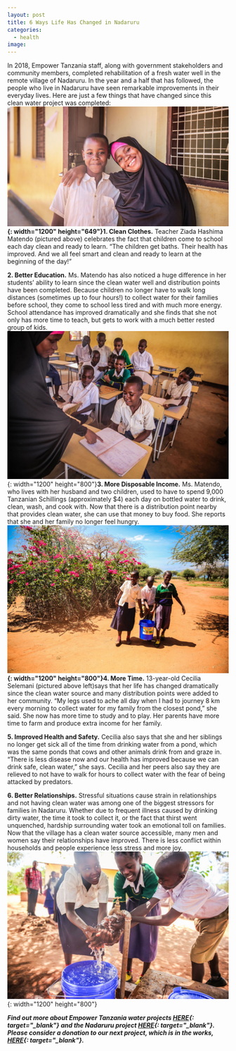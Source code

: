 ```yaml
---
layout: post
title: 6 Ways Life Has Changed in Nadaruru
categories:
  - health
image:
---
```


In 2018, Empower Tanzania staff, along with government stakeholders and community members, completed rehabilitation of a fresh water well in the remote village of Nadaruru. In the year and a half that has followed, the people who live in Nadaruru have seen remarkable improvements in their everyday lives. Here are just a few things that have changed since this clean water project was completed:**![](/uploads/nadururu-water1-1.jpg){: width="1200" height="649"}1\. Clean Clothes.** Teacher Ziada Hashima Matendo (pictured above) celebrates the fact that children come to school each day clean and ready to learn. “The children get baths. Their health has improved. And we all feel smart and clean and ready to learn at the beginning of the day\!”

**2\. Better Education.** Ms. Matendo has also noticed a huge difference in her students’ ability to learn since the clean water well and distribution points have been completed. Because children no longer have to walk long distances (sometimes up to four hours\!) to collect water for their families before school, they come to school less tired and with much more energy. School attendance has improved dramatically and she finds that she not only has more time to teach, but gets to work with a much better rested group of kids.![](/uploads/nadururu--water3.jpg){: width="1200" height="800"}**3\. More Disposable Income.** Ms. Matendo, who lives with her husband and two children, used to have to spend 9,000 Tanzanian Schillings (approximately $4) each day on bottled water to drink, clean, wash, and cook with. Now that there is a distribution point nearby that provides clean water, she can use that money to buy food. She reports that she and her family no longer feel hungry.**![](/uploads/nadururu--water2.jpg){: width="1200" height="800"}4\. More Time.** 13-year-old Cecilia Selemani (pictured above left)says that her life has changed dramatically since the clean water source and many distribution points were added to her community. “My legs used to ache all day when I had to journey 8 km every morning to collect water for my family from the closest pond,” she said. She now has more time to study and to play. Her parents have more time to farm and produce extra income for her family.

**5\. Improved Health and Safety.** Cecilia also says that she and her siblings no longer get sick all of the time from drinking water from a pond, which was the same ponds that cows and other animals drink from and graze in. “There is less disease now and our health has improved because we can drink safe, clean water,” she says. Cecilia and her peers also say they are relieved to not have to walk for hours to collect water with the fear of being attacked by predators.

**6\. Better Relationships.** Stressful situations cause strain in relationships and not having clean water was among one of the biggest stressors for families in Nadaruru. Whether due to frequent illness caused by drinking dirty water, the time it took to collect it, or the fact that thirst went unquenched, hardship surrounding water took an emotional toll on families. Now that the village has a clean water source accessible, many men and women say their relationships have improved. There is less conflict within households and people experience less stress and more joy.![](/uploads/nadururu-water4.jpg){: width="1200" height="800"}

***Find out more about Empower Tanzania water projects [HERE](https://empowertz.org/programs/economicempowerment/){: target="_blank"}&nbsp;and the Nadaruru project&nbsp;[HERE](https://empowertz.org/development/2019/05/14/clean-water-in-nadaruru/){: target="_blank"}. Please consider a donation to our next project, which is in the works, [HERE](https://empowertz.org/donate/){: target="_blank"}.&nbsp;***